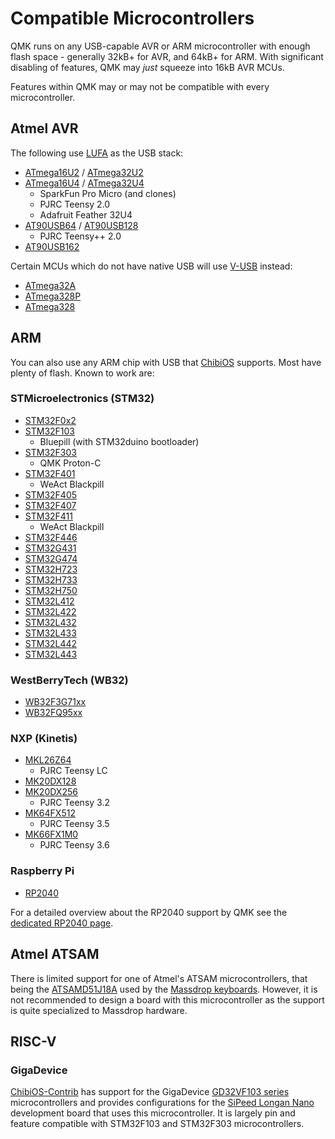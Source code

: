 # Compatible Microcontrollers

QMK runs on any USB-capable AVR or ARM microcontroller with enough flash space - generally 32kB+ for AVR, and 64kB+ for ARM. With significant disabling of features, QMK may *just* squeeze into 16kB AVR MCUs.

Features within QMK may or may not be compatible with every microcontroller.

## Atmel AVR

The following use [LUFA](https://www.fourwalledcubicle.com/LUFA.php) as the USB stack:

* [ATmega16U2](https://www.microchip.com/wwwproducts/en/ATmega16U2) / [ATmega32U2](https://www.microchip.com/wwwproducts/en/ATmega32U2)
* [ATmega16U4](https://www.microchip.com/wwwproducts/en/ATmega16U4) / [ATmega32U4](https://www.microchip.com/wwwproducts/en/ATmega32U4)
  * SparkFun Pro Micro (and clones)
  * PJRC Teensy 2.0
  * Adafruit Feather 32U4
* [AT90USB64](https://www.microchip.com/wwwproducts/en/AT90USB646) / [AT90USB128](https://www.microchip.com/wwwproducts/en/AT90USB1286)
  * PJRC Teensy++ 2.0
* [AT90USB162](https://www.microchip.com/wwwproducts/en/AT90USB162)

Certain MCUs which do not have native USB will use [V-USB](https://www.obdev.at/products/vusb/index.html) instead:

* [ATmega32A](https://www.microchip.com/wwwproducts/en/ATmega32A)
* [ATmega328P](https://www.microchip.com/wwwproducts/en/ATmega328P)
* [ATmega328](https://www.microchip.com/wwwproducts/en/ATmega328)

## ARM

You can also use any ARM chip with USB that [ChibiOS](https://www.chibios.org) supports. Most have plenty of flash. Known to work are:

### STMicroelectronics (STM32)

 * [STM32F0x2](https://www.st.com/en/microcontrollers-microprocessors/stm32f0x2.html)
 * [STM32F103](https://www.st.com/en/microcontrollers-microprocessors/stm32f103.html)
   * Bluepill (with STM32duino bootloader)
 * [STM32F303](https://www.st.com/en/microcontrollers-microprocessors/stm32f303.html)
   * QMK Proton-C
 * [STM32F401](https://www.st.com/en/microcontrollers-microprocessors/stm32f401.html)
   * WeAct Blackpill
 * [STM32F405](https://www.st.com/en/microcontrollers-microprocessors/stm32f405-415.html)
 * [STM32F407](https://www.st.com/en/microcontrollers-microprocessors/stm32f407-417.html)
 * [STM32F411](https://www.st.com/en/microcontrollers-microprocessors/stm32f411.html)
   * WeAct Blackpill
 * [STM32F446](https://www.st.com/en/microcontrollers-microprocessors/stm32f446.html)
 * [STM32G431](https://www.st.com/en/microcontrollers-microprocessors/stm32g4x1.html)
 * [STM32G474](https://www.st.com/en/microcontrollers-microprocessors/stm32g4x4.html)
 * [STM32H723](https://www.st.com/en/microcontrollers-microprocessors/stm32h723-733.html)
 * [STM32H733](https://www.st.com/en/microcontrollers-microprocessors/stm32h723-733.html)
 * [STM32H750](https://www.st.com/en/microcontrollers-microprocessors/stm32h750ib.html)
 * [STM32L412](https://www.st.com/en/microcontrollers-microprocessors/stm32l4x2.html)
 * [STM32L422](https://www.st.com/en/microcontrollers-microprocessors/stm32l4x2.html)
 * [STM32L432](https://www.st.com/en/microcontrollers-microprocessors/stm32l4x2.html)
 * [STM32L433](https://www.st.com/en/microcontrollers-microprocessors/stm32l4x3.html)
 * [STM32L442](https://www.st.com/en/microcontrollers-microprocessors/stm32l4x2.html)
 * [STM32L443](https://www.st.com/en/microcontrollers-microprocessors/stm32l4x3.html)

### WestBerryTech (WB32)

 * [WB32F3G71xx](http://www.westberrytech.com)
 * [WB32FQ95xx](http://www.westberrytech.com)

### NXP (Kinetis)

 * [MKL26Z64](https://www.nxp.com/products/processors-and-microcontrollers/arm-microcontrollers/general-purpose-mcus/kl-series-cortex-m0-plus/kinetis-kl2x-72-96-mhz-usb-ultra-low-power-microcontrollers-mcus-based-on-arm-cortex-m0-plus-core:KL2x)
   * PJRC Teensy LC
 * [MK20DX128](https://www.nxp.com/products/processors-and-microcontrollers/arm-microcontrollers/general-purpose-mcus/k-series-cortex-m4/k2x-usb/kinetis-k20-50-mhz-full-speed-usb-mixed-signal-integration-microcontrollers-based-on-arm-cortex-m4-core:K20_50)
 * [MK20DX256](https://www.nxp.com/products/processors-and-microcontrollers/arm-microcontrollers/general-purpose-mcus/k-series-cortex-m4/k2x-usb/kinetis-k20-72-mhz-full-speed-usb-mixed-signal-integration-microcontrollers-mcus-based-on-arm-cortex-m4-core:K20_72)
   * PJRC Teensy 3.2
 * [MK64FX512](https://www.nxp.com/products/processors-and-microcontrollers/arm-microcontrollers/general-purpose-mcus/k-series-cortex-m4/k6x-ethernet/kinetis-k64-120-mhz-256-kb-sram-microcontrollers-mcus-based-on-arm-cortex-m4-core:K64_120)
   * PJRC Teensy 3.5
 * [MK66FX1M0](https://www.nxp.com/products/processors-and-microcontrollers/arm-microcontrollers/general-purpose-mcus/k-series-cortex-m4/k6x-ethernet/kinetis-k66-180-mhz-dual-high-speed-full-speed-usbs-2mb-flash-microcontrollers-mcus-based-on-arm-cortex-m4-core:K66_180)
   * PJRC Teensy 3.6

### Raspberry Pi

* [RP2040](https://www.raspberrypi.com/documentation/microcontrollers/rp2040.html)

For a detailed overview about the RP2040 support by QMK see the [dedicated RP2040 page](platformdev_rp2040.md).

## Atmel ATSAM

There is limited support for one of Atmel's ATSAM microcontrollers, that being the [ATSAMD51J18A](https://www.microchip.com/wwwproducts/en/ATSAMD51J18A) used by the [Massdrop keyboards](https://github.com/qmk/qmk_firmware/tree/master/keyboards/massdrop). However, it is not recommended to design a board with this microcontroller as the support is quite specialized to Massdrop hardware.

## RISC-V

### GigaDevice

[ChibiOS-Contrib](https://github.com/ChibiOS/ChibiOS-Contrib) has support for the GigaDevice [GD32VF103 series](https://www.gigadevice.com/products/microcontrollers/gd32/risc-v/mainstream-line/gd32vf103-series/) microcontrollers and provides configurations for the [SiPeed Longan Nano](https://longan.sipeed.com/en/) development board that uses this microcontroller. It is largely pin and feature compatible with STM32F103 and STM32F303 microcontrollers.
